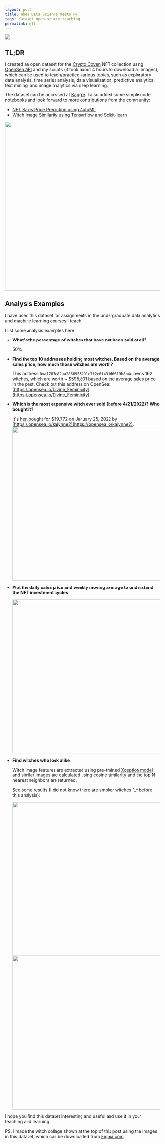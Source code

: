 ```yaml
---
layout: post
title: When Data Science Meets NFT
tags: dataset open-source teaching
permalink: nft
---
```


<img class="mx-auto" src="https://user-images.githubusercontent.com/595772/164983138-f011ad3e-bec9-4245-9711-e6fda74df441.png">

## TL;DR 

I created an open dataset for the [Crypto Coven](https://www.cryptocoven.xyz/) NFT collection using [OpenSea API](https://docs.opensea.io/reference/api-overview) and my scripts (it took about 4 hours to download all images), which can be used to teach/practice various topics, such as exploratory data analysis, time series analysis, data visualization, predictive analytics, text mining, and image analytics via deep learning.

The dataset can be accessed at [Kaggle](https://www.kaggle.com/datasets/harrywang/crypto-coven). I also added some simple code notebooks and look forward to more contributions from the community:
- [NFT Sales Price Prediction using AutoML](https://www.kaggle.com/code/harrywang/nft-sales-price-prediction-using-automl)
- [Witch Image Similarity using Tensorflow and Scikit-learn](https://www.kaggle.com/code/harrywang/witch-image-similarity)

<img class="mx-auto" width='550' src="https://user-images.githubusercontent.com/595772/164979075-b5e3d317-ea8c-462a-b651-34a41a132ce8.png">


## Analysis Examples

I have used this dataset for assignments in the undergraduate data analytics and machine learning courses I teach. 

I list some analysis examples here.

- **What's the percentage of witches that have not been sold at all?**

    50%

- **Find the top 10 addresses holding most witches. Based on the average sales price, how much those witches are worth?**

    This address `0xa1707c82aa2866955991c7f2c6f431d6619b8b4c` owns 162 witches, which are worth ~ $595,801 based on the average sales price in the past. Check out this address on OpenSea: [https://opensea.io/Divine_Femininity](https://opensea.io/Divine_Femininity)
- **Which is the most expensive witch ever sold (before 4/21/2022)? Who bought it?**

    It's [her](https://www.cryptocoven.xyz/witches/7496), bought for $39,772 on January 25, 2022 by [https://opensea.io/kaiynne2](https://opensea.io/kaiynne2). 
    <img class="mx-auto" width='500' src="https://user-images.githubusercontent.com/595772/164984725-8551f01c-2d69-48e7-b376-37cce77c921d.png">
- **Plot the daily sales price and weekly moving average to understand the NFT investment cycles.**

    <img class="mx-auto" width='500' src="https://user-images.githubusercontent.com/595772/164984944-d7eaab2a-6701-45ef-b435-0c4e026c63c6.png">

- **Find witches who look alike**

    Witch image features are extracted using pre-trained [Xception model](https://keras.io/api/applications/xception/) and similar images are calculated using cosine similarity and the top N nearest neighbors are returned. 

    See some results (I did not know there are smoker witches ^_^ before this analysis):

    <img class="mx-auto" width='500' src="https://user-images.githubusercontent.com/595772/164985141-1cb6395e-f22f-48f2-8e74-072946d3b702.png">
    <img class="mx-auto" width='500' src="https://user-images.githubusercontent.com/595772/164985142-e8bc5f3c-b20f-4538-b1a2-dd8a4aabccf0.png">

I hope you find this dataset interesting and useful and use it in your teaching and learning. 

PS. I made the witch collage shown at the top of this post using the images in this dataset, which can be downloaded from [Figma.com](https://www.figma.com/community/file/1100967615435586762).